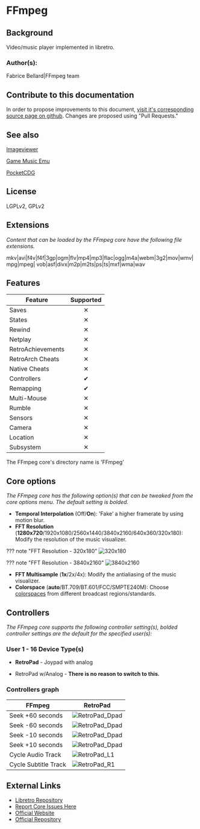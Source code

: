 # FFmpeg

## Background

Video/music player implemented in libretro.

### Author(s):

Fabrice Bellard|FFmpeg team

## Contribute to this documentation

In order to propose improvements to this document, [visit it's corresponding source page on github](https://github.com/libretro/docs/tree/master/docs/library/ffmpeg.md). Changes are proposed using "Pull Requests."

## See also

[Imageviewer](https://docs.libretro.com/library/imageviewer/)

[Game Music Emu](https://docs.libretro.com/library/game_music_emu/)

[PocketCDG](https://docs.libretro.com/library/pocketcdg/)

## License

LGPLv2, GPLv2

## Extensions

*Content that can be loaded by the FFmpeg core have the following file extensions.*

mkv|avi|f4v|f4f|3gp|ogm|flv|mp4|mp3|flac|ogg|m4a|webm|3g2|mov|wmv|mpg|mpeg|
vob|asf|divx|m2p|m2ts|ps|ts|mxf|wma|wav

## Features

| Feature           | Supported |
|-------------------|:---------:|
| Saves             | ✕         |
| States            | ✕         |
| Rewind            | ✕         |
| Netplay           | ✕         |
| RetroAchievements | ✕         |
| RetroArch Cheats  | ✕         |
| Native Cheats     | ✕         |
| Controllers       | ✔         |
| Remapping         | ✔         |
| Multi-Mouse       | ✕         |
| Rumble            | ✕         |
| Sensors           | ✕         |
| Camera            | ✕         |
| Location          | ✕         |
| Subsystem         | ✕         |

The FFmpeg core's directory name is 'FFmpeg'

## Core options

*The FFmpeg core has the following option(s) that can be tweaked from the core options menu. The default setting is bolded.*

- **Temporal Interpolation** (Off/**On**): 'Fake’ a higher framerate by using motion blur.
- **FFT Resolution** (**1280x720**/1920x1080/2560x1440/3840x2160/640x360/320x180): Modify the resolution of the music visualizer.

??? note "FFT Resolution - 320x180"
	![320x180](images\Cores\ffmpeg\320x180.png)
	
??? note "FFT Resolution - 3840x2160"
	![3840x2160](images\Cores\ffmpeg\3840x2160.png)	

- **FFT Multisample** (**1x**/2x/4x): Modify the antialiasing of the music visualizer.
- **Colorspace** (**auto**/BT.709/BT.601/FCC/SMPTE240M): Choose [colorspaces](https://trac.ffmpeg.org/wiki/colorspace) from different broadcast regions/standards.

## Controllers

*The FFmpeg core supports the following controller setting(s), bolded controller settings are the default for the specified user(s):*

### User 1 - 16 Device Type(s)

* **RetroPad** - Joypad with analog

* RetroPad w/Analog - **There is no reason to switch to this.**

### Controllers graph

| FFmpeg               | RetroPad                                                       |
|----------------------|----------------------------------------------------------------|
| Seek +60 seconds     | ![RetroPad_Dpad](images/RetroPad/Retro_Dpad_Up.png)            |
| Seek -60 seconds     | ![RetroPad_Dpad](images/RetroPad/Retro_Dpad_Down.png)          |
| Seek -10 seconds     | ![RetroPad_Dpad](images/RetroPad/Retro_Dpad_Left.png)          |
| Seek +10 seconds     | ![RetroPad_Dpad](images/RetroPad/Retro_Dpad_Right.png)         |
| Cycle Audio Track    | ![RetroPad_L1](images/RetroPad/Retro_L1.png)                   |
| Cycle Subtitle Track | ![RetroPad_R1](images/RetroPad/Retro_R1.png)                   |

## External Links

* [Libretro Repository](https://github.com/libretro/FFmpeg)
* [Report Core Issues Here](https://github.com/libretro/libretro-meta)
* [Official Website](https://www.ffmpeg.org/)
* [Official Repository](https://www.ffmpeg.org/download.html#repositories)